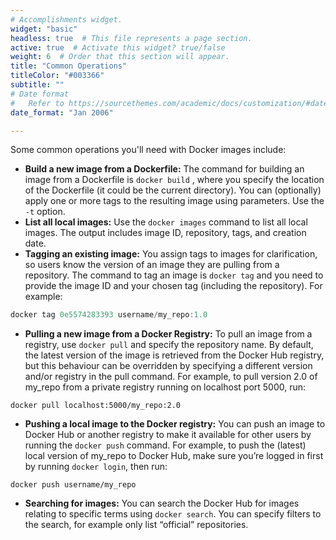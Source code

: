 ```yaml
---
# Accomplishments widget.
widget: "basic"  
headless: true  # This file represents a page section.
active: true  # Activate this widget? true/false
weight: 6  # Order that this section will appear.
title: "Common Operations"
titleColor: "#003366"
subtitle: ""
# Date format
#   Refer to https://sourcethemes.com/academic/docs/customization/#date-format
date_format: "Jan 2006"

---
```


Some common operations you'll need with Docker images include:

- **Build a new image from a Dockerfile:** The command for building an image from a Dockerfile is  `docker build` , where you specify the location of the Dockerfile (it could be the current directory). You can (optionally) apply one or more tags to the resulting image using parameters. Use the `-t` option.
- **List all local images:** Use the `docker images` command to list all local images. The output includes image ID, repository, tags, and creation date.
- **Tagging an existing image:** You assign tags to images for clarification, so users know the version of an image they are pulling from a repository. The command to tag an image is `docker tag` and you need to provide the image ID and your chosen tag (including the repository). For example:
```java
docker tag 0e5574283393 username/my_repo:1.0
```
- **Pulling a new image from a Docker Registry:** To pull an image from a registry, use  `docker pull`  and specify the repository name. By default, the latest version of the image is retrieved from the Docker Hub registry, but this behaviour can be overridden by specifying a different version and/or registry in the pull command. For example, to pull version 2.0 of my_repo from a private registry running on localhost port 5000, run:
```
docker pull localhost:5000/my_repo:2.0
```
- **Pushing a local image to the Docker registry:** You can push an image to Docker Hub or another registry to make it available for other users by running the `docker push` command. For example, to push the (latest) local version of my_repo to Docker Hub, make sure you’re logged in first by running `docker login`, then run:
```
docker push username/my_repo
```
- **Searching for images:** You can search the Docker Hub for images relating to specific terms using `docker search`.  You can specify filters to the search, for example only list “official” repositories.